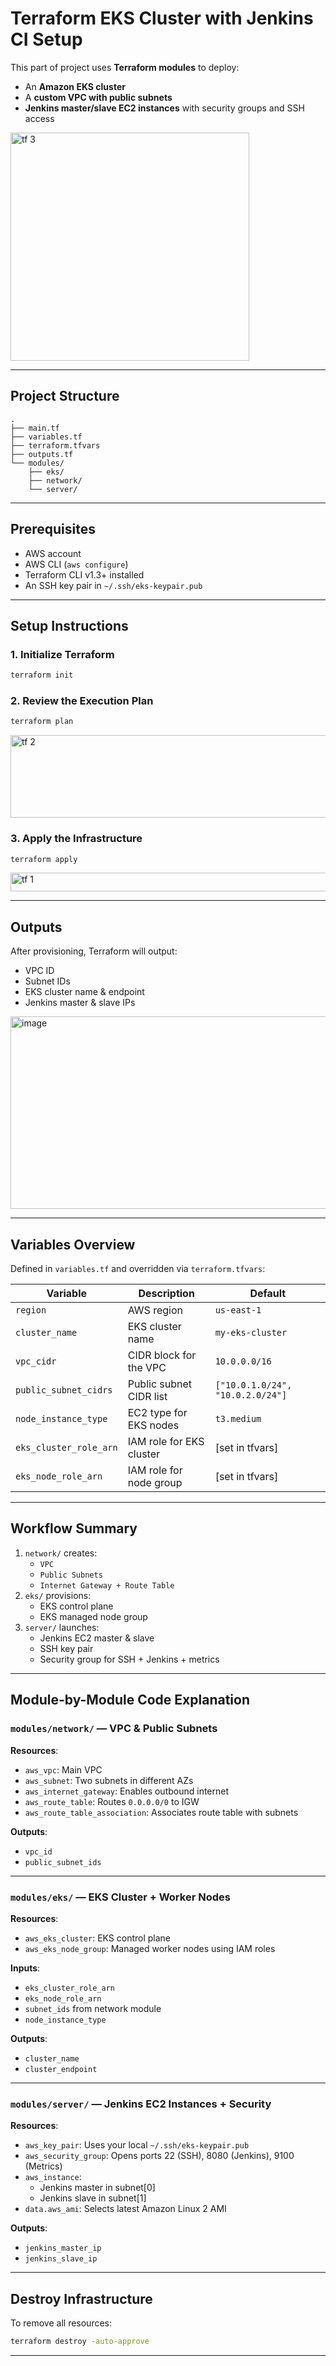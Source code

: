# Terraform EKS Cluster with Jenkins CI Setup

This part of project uses **Terraform modules** to deploy:

- An **Amazon EKS cluster**
- A **custom VPC with public subnets**
- **Jenkins master/slave EC2 instances** with security groups and SSH access

<img width="382" height="365" alt="tf 3" src="https://github.com/user-attachments/assets/25f56b5f-9f35-4383-8d30-bd4a50157e8f" />

---

## Project Structure

```
.
├── main.tf
├── variables.tf
├── terraform.tfvars
├── outputs.tf
└── modules/
    ├── eks/
    ├── network/
    └── server/
```

---

## Prerequisites

- AWS account
- AWS CLI (`aws configure`)
- Terraform CLI v1.3+ installed
- An SSH key pair in `~/.ssh/eks-keypair.pub`

---

## Setup Instructions

### 1. Initialize Terraform

```bash
terraform init
```

### 2. Review the Execution Plan

```bash
terraform plan
```
<img width="950" height="132" alt="tf 2" src="https://github.com/user-attachments/assets/e8506340-63c8-4fbc-a87d-acc9f252f4a9" />

### 3. Apply the Infrastructure

```bash
terraform apply
```
<img width="947" height="30" alt="tf 1" src="https://github.com/user-attachments/assets/3335ca66-79a8-4884-9c64-2026ca54695e" />

---

## Outputs

After provisioning, Terraform will output:

- VPC ID
- Subnet IDs
- EKS cluster name & endpoint
- Jenkins master & slave IPs
  
<img width="948" height="308" alt="image" src="https://github.com/user-attachments/assets/61f964ed-daa7-4474-8d1a-33420760ee2c" />

---

## Variables Overview

Defined in `variables.tf` and overridden via `terraform.tfvars`:

| Variable              | Description                      | Default             |
|-----------------------|----------------------------------|---------------------|
| `region`              | AWS region                       | `us-east-1`         |
| `cluster_name`        | EKS cluster name                 | `my-eks-cluster`    |
| `vpc_cidr`            | CIDR block for the VPC           | `10.0.0.0/16`       |
| `public_subnet_cidrs` | Public subnet CIDR list          | `["10.0.1.0/24", "10.0.2.0/24"]` |
| `node_instance_type`  | EC2 type for EKS nodes           | `t3.medium`         |
| `eks_cluster_role_arn`| IAM role for EKS cluster         | [set in tfvars]     |
| `eks_node_role_arn`   | IAM role for node group          | [set in tfvars]     |

---

## Workflow Summary

1. `network/` creates:
   - `VPC`
   - `Public Subnets`
   - `Internet Gateway + Route Table`
2. `eks/` provisions:
   - EKS control plane
   - EKS managed node group
3. `server/` launches:
   - Jenkins EC2 master & slave
   - SSH key pair
   - Security group for SSH + Jenkins + metrics

---

## Module-by-Module Code Explanation

### `modules/network/` — VPC & Public Subnets

**Resources**:
- `aws_vpc`: Main VPC
- `aws_subnet`: Two subnets in different AZs
- `aws_internet_gateway`: Enables outbound internet
- `aws_route_table`: Routes `0.0.0.0/0` to IGW
- `aws_route_table_association`: Associates route table with subnets

**Outputs**:
- `vpc_id`
- `public_subnet_ids`

---

### `modules/eks/` — EKS Cluster + Worker Nodes

**Resources**:
- `aws_eks_cluster`: EKS control plane
- `aws_eks_node_group`: Managed worker nodes using IAM roles

**Inputs**:
- `eks_cluster_role_arn`
- `eks_node_role_arn`
- `subnet_ids` from network module
- `node_instance_type`

**Outputs**:
- `cluster_name`
- `cluster_endpoint`

---

### `modules/server/` — Jenkins EC2 Instances + Security

**Resources**:
- `aws_key_pair`: Uses your local `~/.ssh/eks-keypair.pub`
- `aws_security_group`: Opens ports 22 (SSH), 8080 (Jenkins), 9100 (Metrics)
- `aws_instance`: 
  - Jenkins master in subnet[0]
  - Jenkins slave in subnet[1]
- `data.aws_ami`: Selects latest Amazon Linux 2 AMI

**Outputs**:
- `jenkins_master_ip`
- `jenkins_slave_ip`

---

## Destroy Infrastructure

To remove all resources:

```bash
terraform destroy -auto-approve
```

---
